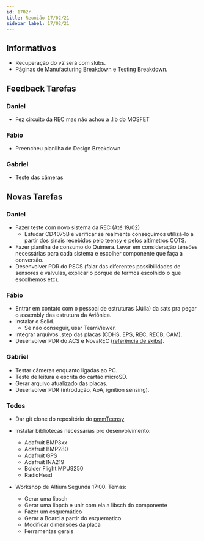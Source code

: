 ```yaml
---
id: 1702r
title: Reunião 17/02/21
sidebar_label: 17/02/21
---
```


## Informativos
- Recuperação do v2 será com skibs.
- Páginas de Manufacturing Breakdown e Testing Breakdown.

## Feedback Tarefas

### Daniel
- Fez circuito da REC mas não achou a .lib do MOSFET

### Fábio
- Preencheu planilha de Design Breakdown

### Gabriel
- Teste das câmeras

## Novas Tarefas
### Daniel
- Fazer teste com novo sistema da REC (Até 19/02)
    - Estudar CD4075B e verificar se realmente conseguimos utilizá-lo a partir dos sinais recebidos pelo teensy e pelos altímetros COTS.
- Fazer planilha de consumo do Quimera. Levar em consideração tensões necessárias para cada sistema e escolher componente que faça a conversão.
- Desenvolver PDR do PSCS (falar das diferentes possibilidades de sensores e válvulas, explicar o porquê de termos escolhido o que escolhemos etc).

### Fábio
- Entrar em contato com o pessoal de estruturas (Júlia) da sats pra pegar o assembly das estrutura da Aviônica. 
- Instalar o Solid.
    - Se não conseguir, usar TeamViewer.
- Integrar arquivos .step das placas (CDHS, EPS, REC, RECB, CAM).
- Desenvolver PDR do ACS e NovaREC ([referência de skibs](https://github.com/a-duen/Ematch-Igniter/wiki)).

### Gabriel
- Testar câmeras enquanto ligadas ao PC.
- Teste de leitura e escrita do cartão microSD.
- Gerar arquivo atualizado das placas.
- Desenvolver PDR (introdução, AoA, ignition sensing).

### Todos
- Dar git clone do repositório do [pmmTeensy](https://github.com/minervarockets/pmmTeensy)
- Instalar bibliotecas necessárias pro desenvolvimento:
    - Adafruit BMP3xx
    - Adafruit BMP280
    - Adafruit GPS
    - Adafruit INA219
    - Bolder Flight MPU9250
    - RadioHead

- Workshop de Altium Segunda 17:00. Temas:
    - Gerar uma libsch
    - Gerar uma libpcb e unir com ela a libsch do componente
    - Fazer um esquemático
    - Gerar a Board a partir do esquematico
    - Modificar dimensões da placa
    - Ferramentas gerais

